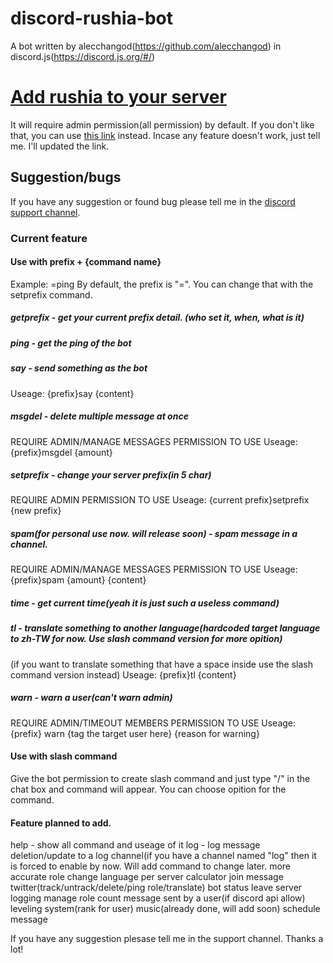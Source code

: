 # discord-rushia-bot
A bot written by alecchangod(https://github.com/alecchangod) in discord.js(https://discord.js.org/#/)

# [Add rushia to your server](https://discord.com/api/oauth2/authorize?client_id=953567399687364659&permissions=8&scope=bot%20applications.commands)
It will require admin permission(all permission) by default. If you don't like that, you can use [this link](https://discord.com/api/oauth2/authorize?client_id=953567399687364659&permissions=2068063845568&scope=bot%20applications.commands) instead. Incase any feature doesn't work, just tell me. I'll updated the link.

## Suggestion/bugs
If you have any suggestion or found bug please tell me in the [discord support channel](https://discord.gg/j9yHKXdyhM).

### Current feature 

#### Use with prefix + {command name}
Example: =ping
By default, the prefix is "=". You can change that with the setprefix command.

##### getprefix - get your current prefix detail. (who set it, when, what is it)
##### ping - get the ping of the bot
##### say - send something as the bot
Useage: {prefix}say {content}
##### msgdel - delete multiple message at once
REQUIRE ADMIN/MANAGE MESSAGES PERMISSION TO USE
Useage: {prefix}msgdel {amount}
##### setprefix - change your server prefix(in 5 char)
REQUIRE ADMIN PERMISSION TO USE
Useage: {current prefix}setprefix {new prefix}
##### spam(for personal use now. will release soon) - spam message in a channel.
REQUIRE ADMIN/MANAGE MESSAGES PERMISSION TO USE
Useage: {prefix}spam {amount} {content}
##### time - get current time(yeah it is just such a useless command)
##### tl - translate something to another language(hardcoded target language to zh-TW for now. Use slash command version for more opition)
(if you want to translate something that have a space inside use the slash command version instead)
Useage: {prefix}tl {content}
##### warn - warn a user(can't warn admin)
REQUIRE ADMIN/TIMEOUT MEMBERS PERMISSION TO USE
Useage: {prefix} warn {tag the target user here} {reason for warning}

#### Use with slash command
Give the bot permission to create slash command and just type "/" in the chat box and command will appear.
You can choose opition for the command.

#### Feature planned to add.
help - show all command and useage of it
log - log message deletion/update to a log channel(if you have a channel named "log" then it is forced to enable by now. Will add command to change later.
more accurate role change
language per server
calculator
join message
twitter(track/untrack/delete/ping role/translate)
bot status
leave server logging
manage role
count message sent by a user(if discord api allow)
leveling system(rank for user)
music(already done, will add soon)
schedule message

If you have any suggestion plesase tell me in the support channel. Thanks a lot!
